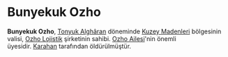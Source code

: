 # Bunyekuk Ozho
**Bunyekuk Ozho**, [Tonyuk Alghâran](https://aarthalopedia.miraheze.org/wiki/Ka%C4%9Fan_Tonyuk "Kağan Tonyuk") döneminde [Kuzey Madenleri](https://aarthalopedia.miraheze.org/w/index.php?title=Kuzey_Madenleri&action=edit&redlink=1 "Kuzey Madenleri (sayfa mevcut değil)") bölgesinin valisi, [Ozho Lojistik](https://aarthalopedia.miraheze.org/w/index.php?title=Ozho_Lojistik&action=edit&redlink=1 "Ozho Lojistik (sayfa mevcut değil)") şirketinin sahibi. [Ozho Ailesi](https://aarthalopedia.miraheze.org/w/index.php?title=Ozho_Ailesi&action=edit&redlink=1 "Ozho Ailesi (sayfa mevcut değil)")'nin önemli üyesidir. [Karahan](https://aarthalopedia.miraheze.org/wiki/Karasakal "Karasakal") tarafından öldürülmüştür.
